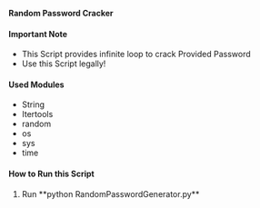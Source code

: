 **Random Password Cracker**
<h4>Important Note</h4>
<ul type="*"><li>This Script provides infinite loop to crack Provided Password</li>
<li>Use this Script legally!</li></ul>
<h4>Used Modules</h4>
<ul><li>String</li>
  <li>Itertools</li>
  <li>random</li>
  <li>os</li>
  <li>sys</li>
  <li>time</li></ul>
<h4>How to Run this Script</h4>
<ol type="ol"><li>Run **python RandomPasswordGenerator.py**</li></ul>
